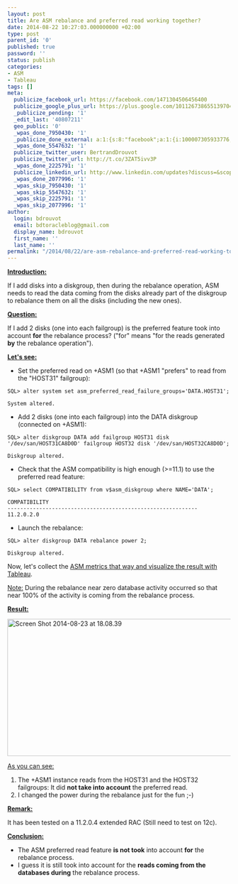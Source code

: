```yaml
---
layout: post
title: Are ASM rebalance and preferred read working together?
date: 2014-08-22 10:27:03.000000000 +02:00
type: post
parent_id: '0'
published: true
password: ''
status: publish
categories:
- ASM
- Tableau
tags: []
meta:
  publicize_facebook_url: https://facebook.com/1471304506456400
  publicize_google_plus_url: https://plus.google.com/101126738655139704850/posts/Ead84FcBii9
  _publicize_pending: '1'
  _edit_last: '40807211'
  geo_public: '0'
  _wpas_done_7950430: '1'
  _publicize_done_external: a:1:{s:8:"facebook";a:1:{i:100007305933776;b:1;}}
  _wpas_done_5547632: '1'
  publicize_twitter_user: BertrandDrouvot
  publicize_twitter_url: http://t.co/3ZAT5ivv3P
  _wpas_done_2225791: '1'
  publicize_linkedin_url: http://www.linkedin.com/updates?discuss=&scope=16310177&stype=M&topic=5908514502608977920&type=U&a=mRPW
  _wpas_done_2077996: '1'
  _wpas_skip_7950430: '1'
  _wpas_skip_5547632: '1'
  _wpas_skip_2225791: '1'
  _wpas_skip_2077996: '1'
author:
  login: bdrouvot
  email: bdtoracleblog@gmail.com
  display_name: bdrouvot
  first_name: ''
  last_name: ''
permalink: "/2014/08/22/are-asm-rebalance-and-preferred-read-working-together/"
---
```


<span style="text-decoration:underline;">**Introduction:**</span>

If I add disks into a diskgroup, then during the rebalance operation, ASM needs to read the data coming from the disks already part of the diskgroup to rebalance them on all the disks (including the new ones).

<span style="text-decoration:underline;">**Question:**</span>

If I add 2 disks (one into each failgroup) is the preferred feature took into account **for** the rebalance process? ("for" means "for the reads generated **by** the rebalance operation").

<span style="text-decoration:underline;">**Let's see:**</span>

-   Set the preferred read on +ASM1 (so that +ASM1 "prefers" to read from the "HOST31" failgroup):

<!-- -->

    SQL> alter system set asm_preferred_read_failure_groups='DATA.HOST31';

    System altered.

-   Add 2 disks (one into each failgroup) into the DATA diskgroup (connected on +ASM1):

<!-- -->

    SQL> alter diskgroup DATA add failgroup HOST31 disk '/dev/san/HOST31CA8D0D' failgroup HOST32 disk '/dev/san/HOST32CA8D0D';

    Diskgroup altered.

-   Check that the ASM compatibility is high enough (&gt;=11.1) to use the preferred read feature:

<!-- -->

    SQL> select COMPATIBILITY from v$asm_diskgroup where NAME='DATA';

    COMPATIBILITY
    ------------------------------------------------------------
    11.2.0.2.0

-   Launch the rebalance:

<!-- -->

    SQL> alter diskgroup DATA rebalance power 2;

    Diskgroup altered.

Now, let's collect the [ASM metrics that way and visualize the result with Tableau](http://bdrouvot.wordpress.com/2014/07/08/graphing-asm-performance-metrics/ "Graphing ASM performance metrics").

<span style="text-decoration:underline;">Note:</span> During the rebalance near zero database activity occurred so that near 100% of the activity is coming from the rebalance process.

<span style="text-decoration:underline;">**Result:**</span>

[<img src="%7B%7B%20site.baseurl%20%7D%7D/assets/images/screen-shot-2014-08-23-at-18-08-39.png" class="aligncenter size-full wp-image-2211" width="640" height="309" alt="Screen Shot 2014-08-23 at 18.08.39" />](https://bdrouvot.files.wordpress.com/2014/08/screen-shot-2014-08-23-at-18-08-39.png)

<span style="text-decoration:underline;">As you can see:</span>

1.  The +ASM1 instance reads from the HOST31 and the HOST32 failgroups: It did **not take into account** the preferred read.
2.  I changed the power during the rebalance just for the fun ;-)

<span style="text-decoration:underline;">**Remark:**</span>

It has been tested on a 11.2.0.4 extended RAC (Still need to test on 12c).

<span style="text-decoration:underline;">**Conclusion:**</span>

-   The ASM preferred read feature **is not took** into account **for** the rebalance process.
-   I guess it is still took into account for the **reads coming from the databases during** the rebalance process.
